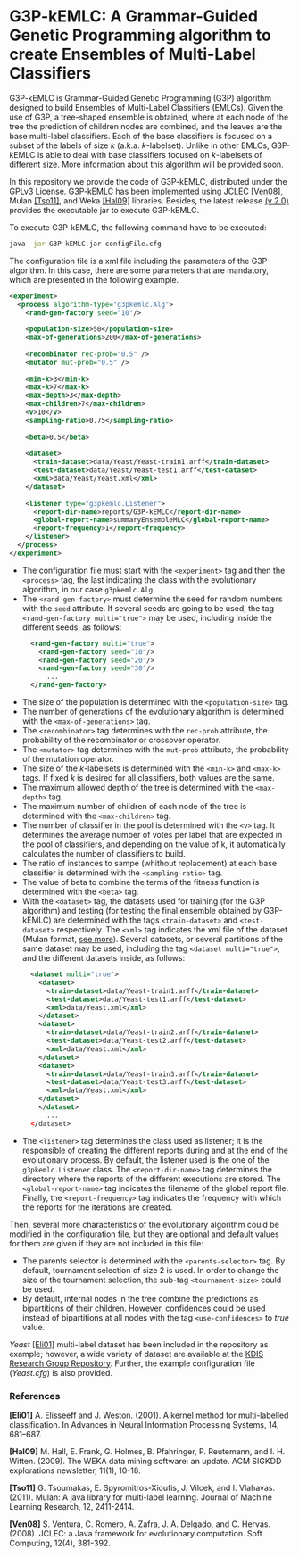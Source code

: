 # G3P-kEMLC: A Grammar-Guided Genetic Programming algorithm to create Ensembles of Multi-Label Classifiers

G3P-kEMLC is Grammar-Guided Genetic Programming (G3P) algorithm designed to build Ensembles of Multi-Label Classifiers (EMLCs).
Given the use of G3P, a tree-shaped ensemble is obtained, where at each node of the tree the prediction of children nodes are combined, and the leaves are the base multi-label classifiers.
Each of the base classifiers is focused on a subset of the labels of size _k_ (a.k.a. _k_-labelset). Unlike in other EMLCs, G3P-kEMLC is able to deal with base classifiers focused on _k_-labelsets of different size.
More information about this algorithm will be provided soon.

In this repository we provide the code of G3P-kEMLC, distributed under the GPLv3 License. G3P-kEMLC has been implemented using JCLEC [[Ven08]](#Ven08), Mulan [[Tso11]](#Tso11), and Weka [[Hal09]](#Hal09)  libraries. Besides, the latest release [(v 2.0)](https://github.com/kdis-lab/G3P-kEMLC/releases/tag/v2.0) provides the executable jar to execute G3P-kEMLC.

To execute G3P-kEMLC, the following command have to be executed:
```sh
java -jar G3P-kEMLC.jar configFile.cfg
```

The configuration file is a xml file including the parameters of the G3P algorithm. In this case, there are some parameters that are mandatory, which are presented in the following example.

```xml
<experiment>
  <process algorithm-type="g3pkemlc.Alg">
    <rand-gen-factory seed="10"/>
     
    <population-size>50</population-size>
    <max-of-generations>200</max-of-generations>    
     
    <recombinator rec-prob="0.5" />
    <mutator mut-prob="0.5" />
     
    <min-k>3</min-k>
    <max-k>7</max-k>
    <max-depth>3</max-depth>
    <max-children>7</max-children>
    <v>10</v>
    <sampling-ratio>0.75</sampling-ratio>
  
    <beta>0.5</beta>
     
    <dataset>
      <train-dataset>data/Yeast/Yeast-train1.arff</train-dataset>
      <test-dataset>data/Yeast/Yeast-test1.arff</test-dataset>
      <xml>data/Yeast/Yeast.xml</xml>
    </dataset>
    
    <listener type="g3pkemlc.Listener">
      <report-dir-name>reports/G3P-kEMLC</report-dir-name>
      <global-report-name>summaryEnsembleMLC</global-report-name>
      <report-frequency>1</report-frequency> 
    </listener>
  </process>
</experiment>

```

* The configuration file must start with the ```<experiment>``` tag and then the ```<process>``` tag, the last indicating the class with the evolutionary algorithm, in our case ```g3pkemlc.Alg```.
* The ```<rand-gen-factory>``` must determine the seed for random numbers with the ```seed``` attribute. If several seeds are going to be used, the tag ```<rand-gen-factory multi="true">``` may be used, including inside the different seeds, as follows:
  ```xml
    <rand-gen-factory multi="true">
	  <rand-gen-factory seed="10"/>
	  <rand-gen-factory seed="20"/>
	  <rand-gen-factory seed="30"/>
	    ...
    </rand-gen-factory>
  ```
* The size of the population is determined with the ```<population-size>``` tag.
* The number of generations of the evolutionary algorithm is determined with the ```<max-of-generations>``` tag.
* The ```<recombinator>``` tag determines with the ```rec-prob``` attribute, the probability of the recombinator or crossover operator.
* The ```<mutator>``` tag determines with the ```mut-prob``` attribute, the probability of the mutation operator.
* The size of the _k_-labelsets is determined with the ```<min-k>``` and ```<max-k>``` tags. If fixed _k_ is desired for all classifiers, both values are the same.
* The maximum allowed depth of the tree is determined with the ```<max-depth>``` tag.
* The maximum number of children of each node of the tree is determined with the ```<max-children>``` tag.
* The number of classifier in the pool is determined with the ```<v>``` tag. It determines the average number of votes per label that are expected in the pool of classifiers, and depending on the value of k, it automatically calculates the number of classifiers to build.
* The ratio of instances to sampe (whithout replacement) at each base classifier is determined with the ```<sampling-ratio>``` tag.
* The value of beta to combine the terms of the fitness function is determined with the ```<beta>``` tag.
* With the ```<dataset>``` tag, the datasets used for training (for the G3P algorithm) and testing (for testing the final ensemble obtained by G3P-kEMLC) are determined with the tags ```<train-dataset>``` and ```<test-dataset>``` respectively. The ```<xml>``` tag indicates the xml file of the dataset (Mulan format, [see more](http://www.uco.es/kdis/mllresources/#MulanFormat)).  Several datasets, or several partitions of the same dataset may be used, including the tag ```<dataset multi="true">```, and the different datasets inside, as follows:
  ```xml
    <dataset multi="true">
      <dataset>
        <train-dataset>data/Yeast-train1.arff</train-dataset>
        <test-dataset>data/Yeast-test1.arff</test-dataset>
        <xml>data/Yeast.xml</xml>
      </dataset>
      <dataset>
        <train-dataset>data/Yeast-train2.arff</train-dataset>
        <test-dataset>data/Yeast-test2.arff</test-dataset>
        <xml>data/Yeast.xml</xml>
      </dataset>
      <dataset>
        <train-dataset>data/Yeast-train3.arff</train-dataset>
        <test-dataset>data/Yeast-test3.arff</test-dataset>
        <xml>data/Yeast.xml</xml>
      </dataset>
      </dataset>
        ...
    </dataset>
  ```
* The ```<listener>``` tag determines the class used as listener; it is the responsible of creating the different reports during and at the end of the evolutionary process. By default, the listener used is the one of the ```g3pkemlc.Listener``` class. The ```<report-dir-name>``` tag determines the directory where the reports of the different executions are stored. The ```<global-report-name>``` tag indicates the filename of the global report file. Finally, the ```<report-frequency>``` tag indicates the frequency with which the reports for the iterations are created.

Then, several more characteristics of the evolutionary algorithm could be modified in the configuration file, but they are optional and default values for them are given if they are not included in this file:
* The parents selector is determined with the ```<parents-selector>``` tag. By default, tournament selection of size 2 is used. In order to change the size of the tournament selection, the sub-tag ```<tournament-size>``` could be used.
* By default, internal nodes in the tree combine the predictions as bipartitions of their children. However, confidences could be used instead of bipartitions at all nodes with the tag ```<use-confidences>``` to _true_ value.

*Yeast* [[Eli01]](#Eli01) multi-label dataset has been included in the repository as example; however, a wide variety of dataset are available at the [KDIS Research Group Repository](http://www.uco.es/kdis/mllresources/). Further, the example configuration file (*Yeast.cfg*) is also provided.

### References
<a name="Eli01"></a>**[Eli01]** A. Elisseeff and J. Weston. (2001). A kernel method for multi-labelled classification. In Advances in Neural Information Processing Systems, 14, 681–687.

<a name="Hal09"></a>**[Hal09]** M. Hall, E. Frank, G. Holmes, B. Pfahringer, P. Reutemann, and I. H. Witten. (2009). The WEKA data mining software: an update. ACM SIGKDD explorations newsletter, 11(1), 10-18.

<a name="Tso11"></a>**[Tso11]** G. Tsoumakas, E. Spyromitros-Xioufis, J. Vilcek, and I. Vlahavas. (2011). Mulan: A java library for multi-label learning. Journal of Machine Learning Research, 12, 2411-2414.

<a name="Ven08"></a>**[Ven08]** S. Ventura, C. Romero, A. Zafra, J. A. Delgado, and C. Hervás. (2008). JCLEC: a Java framework for evolutionary computation. Soft Computing, 12(4), 381-392.